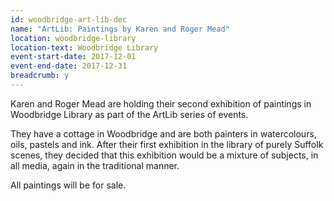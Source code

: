 ```yaml
---
id: woodbridge-art-lib-dec
name: "ArtLib: Paintings by Karen and Roger Mead"
location: woodbridge-library
location-text: Woodbridge Library
event-start-date: 2017-12-01
event-end-date: 2017-12-31
breadcrumb: y
---
```


Karen and Roger Mead are holding their second exhibition of paintings in Woodbridge Library as part of the ArtLib series of events.

They have a cottage in Woodbridge and are both painters in watercolours, oils, pastels and ink. After their first exhibition in the library of purely Suffolk scenes, they decided that this exhibition would be a mixture of subjects, in all media, again in the traditional manner.  

All paintings will be for sale.
